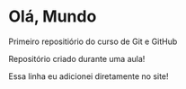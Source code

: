 # Olá, Mundo
 Primeiro repositiório do curso de Git e GitHub

 Repositório criado durante uma aula!
 
 Essa linha eu adicionei diretamente no site!
